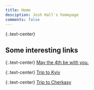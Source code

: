 ```yaml
---
title: Home
desciption: Josh Hall's homepage
comments: false
---
```


{:.text-center}
## Some interesting links

{:.text-center}
[May the 4th be with you.](starfield/)

{:.text-center}
[Trip to Kyiv](kyiv)

{:.text-center}
[Trip to Cherkasy](cherkasy)
